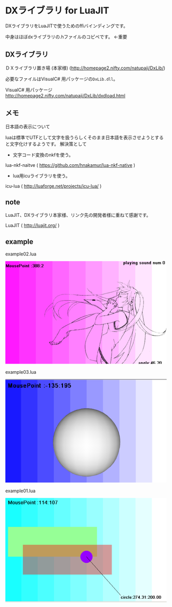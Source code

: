 
# DXライブラリ for LuaJIT

DXライブラリをLuaJITで使うためのffiバインディングです。

中身はほぼdxライブラリの.hファイルのコピペです。 ←重要

## DXライブラリ

ＤＸライブラリ置き場 (本家様)
(http://homepage2.nifty.com/natupaji/DxLib/)

必要なファイルはVisualC# 用パッケージの``DxLib.dll``。

VisualC# 用パッケージ
http://homepage2.nifty.com/natupaji/DxLib/dxdload.html


## メモ

日本語の表示について

luaは標準でUTFとして文字を扱うらしくそのまま日本語を表示させようとすると文字化けするようです。
解決策として

* 文字コード変換のnkfを使う。

lua-nkf-naitve ( https://github.com/hnakamur/lua-nkf-native )

* lua用icuライブラリを使う。

icu-lua ( http://luaforge.net/projects/icu-lua/ )


## note
LuaJIT、DXライブラリ本家様、リンク先の開発者様に重ねて感謝です。

LuaJIT ( http://luajit.org/ )


## example

example02.lua

![example01.png](example02.PNG "example02.png")

example03.lua

![example02.png](example03.PNG "example03.png")

example01.lua

![example03.png](example01.PNG "example01.png")
